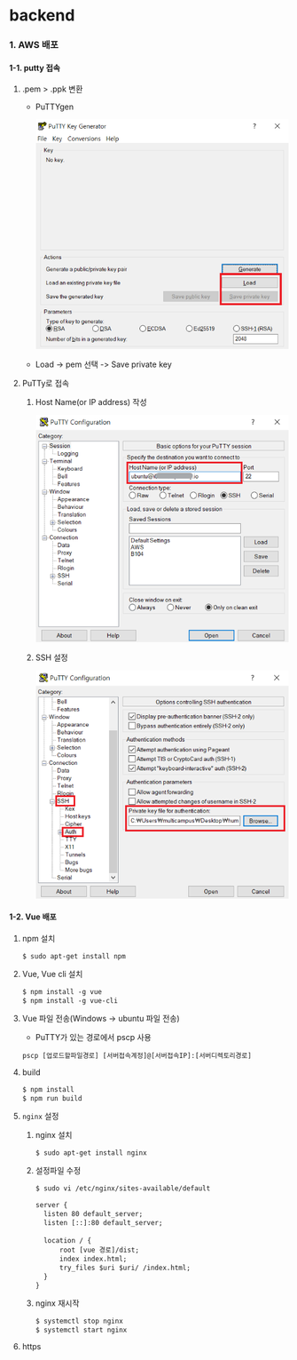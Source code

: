 # backend

### 1. AWS 배포

#### 1-1. putty 접속

1. .pem > .ppk 변환

   - PuTTYgen

     ![ppk](./imgs/back_1.png)

   - Load -> pem 선택 -> Save private key

2. PuTTy로 접속

   1. Host Name(or IP address) 작성

      ![hostname](./imgs/back_2.png)

   2. SSH 설정

      ![ssh](./imgs/back_3.png)



#### 1-2. Vue 배포

1. npm 설치

   ```
   $ sudo apt-get install npm
   ```

2. Vue, Vue cli 설치

   ```
   $ npm install -g vue
   $ npm install -g vue-cli
   ```

3. Vue 파일 전송(Windows -> ubuntu 파일 전송)

   - PuTTY가 있는 경로에서 pscp 사용

   ```
   pscp [업로드할파일경로] [서버접속계정]@[서버접속IP]:[서버디렉토리경로]
   ```

4. build

   ```
   $ npm install
   $ npm run build
   ```

5. `nginx` 설정

   1. nginx 설치

      ```
      $ sudo apt-get install nginx
      ```

   2. 설정파일 수정

      ```
      $ sudo vi /etc/nginx/sites-available/default
      ```

      ```
      server {
      	listen 80 default_server;
      	listen [::]:80 default_server;
      	
      	location / {
      		root [vue 경로]/dist;
      		index index.html;
      		try_files $uri $uri/ /index.html;
      	}
      }
      ```

   3. nginx 재시작

      ```
      $ systemctl stop nginx
      $ systemctl start nginx
      ```

6. https

